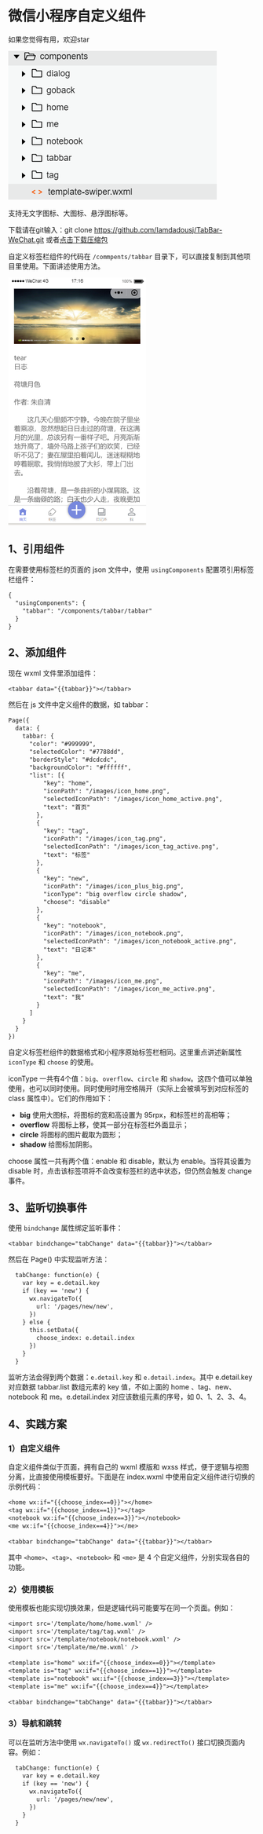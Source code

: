 # 微信小程序自定义组件 

如果您觉得有用，欢迎star

  ![images](https://github.com/Iamdadousj/TabBar-WeChat/blob/master/images/TIM%E5%9B%BE%E7%89%8720180820171543.png)

支持无文字图标、大图标、悬浮图标等。

 

下载请在git输入：git clone  https://github.com/Iamdadousj/TabBar-WeChat.git  或者[点击下载压缩包](https://github.com/Iamdadousj/TabBar-WeChat.git)

自定义标签栏组件的代码在 `/commpents/tabbar` 目录下，可以直接复制到其他项目里使用。下面讲述使用方法。

![images](https://github.com/Iamdadousj/TabBar-WeChat/blob/master/images/TIM%E5%9B%BE%E7%89%8720180820171630.png?raw=true)

## 1、引用组件

在需要使用标签栏的页面的 json 文件中，使用 `usingComponents` 配置项引用标签栏组件：
```
{
  "usingComponents": {
    "tabbar": "/components/tabbar/tabbar"
  }
}
```
## 2、添加组件

现在 wxml 文件里添加组件：
```
<tabbar data="{{tabbar}}"></tabbar>
```
然后在 js 文件中定义组件的数据，如 tabbar：
```
Page({
  data: {
    tabbar: {
      "color": "#999999",
      "selectedColor": "#7788dd",
      "borderStyle": "#dcdcdc",
      "backgroundColor": "#ffffff",
      "list": [{
          "key": "home",
          "iconPath": "/images/icon_home.png",
          "selectedIconPath": "/images/icon_home_active.png",
          "text": "首页"
        },
        {
          "key": "tag",
          "iconPath": "/images/icon_tag.png",
          "selectedIconPath": "/images/icon_tag_active.png",
          "text": "标签"
        },
        {
          "key": "new",
          "iconPath": "/images/icon_plus_big.png",
          "iconType": "big overflow circle shadow",
          "choose": "disable"
        },
        {
          "key": "notebook",
          "iconPath": "/images/icon_notebook.png",
          "selectedIconPath": "/images/icon_notebook_active.png",
          "text": "日记本"
        },
        {
          "key": "me",
          "iconPath": "/images/icon_me.png",
          "selectedIconPath": "/images/icon_me_active.png",
          "text": "我"
        }
      ]
    }
  }
})
```
自定义标签栏组件的数据格式和小程序原始标签栏相同。这里重点讲述新属性 `iconType` 和 `choose` 的使用。

iconType 一共有4个值：`big`、`overflow`、`circle` 和 `shadow`。这四个值可以单独使用，也可以同时使用。同时使用时用空格隔开（实际上会被填写到对应标签的 class 属性中）。它们的作用如下：


- **big** 使用大图标，将图标的宽和高设置为 95rpx，和标签栏的高相等；
- **overflow** 将图标上移，使其一部分在标签栏外面显示；
- **circle** 将图标的图片截取为圆形；
- **shadow** 给图标加阴影。

choose 属性一共有两个值：enable 和 disable，默认为 enable。当将其设置为 disable 时，点击该标签项将不会改变标签栏的选中状态，但仍然会触发 change 事件。

## 3、监听切换事件

使用 `bindchange` 属性绑定监听事件：
```
<tabbar bindchange="tabChange" data="{{tabbar}}"></tabbar>
```
然后在 Page() 中实现监听方法：
```
  tabChange: function(e) {
    var key = e.detail.key
    if (key == 'new') {
      wx.navigateTo({
        url: '/pages/new/new',
      })
    } else {
      this.setData({
        choose_index: e.detail.index
      })
    }
  }
```
监听方法会得到两个数据：`e.detail.key` 和 `e.detail.index`。其中 e.detail.key 对应数据  tabbar.list 数组元素的 key 值，不如上面的 home 、tag、new、notebook 和 me。e.detail.index 对应该数组元素的序号，如 0、1、2、3、4。 

## 4、实践方案

### 1）自定义组件

自定义组件类似于页面，拥有自己的 wxml 模版和 wxss 样式，便于逻辑与视图分离，比直接使用模板要好。下面是在 index.wxml 中使用自定义组件进行切换的示例代码：
```
<home wx:if="{{choose_index==0}}"></home>
<tag wx:if="{{choose_index==1}}"></tag>
<notebook wx:if="{{choose_index==3}}"></notebook>
<me wx:if="{{choose_index==4}}"></me>

<tabbar bindchange="tabChange" data="{{tabbar}}"></tabbar>
```
其中 `<home>`、`<tag>`、`<notebook>` 和 `<me>` 是 4 个自定义组件，分别实现各自的功能。

### 2）使用模板

使用模板也能实现切换效果，但是逻辑代码可能要写在同一个页面。例如：
```
<import src='/template/home/home.wxml' />
<import src='/template/tag/tag.wxml' />
<import src='/template/notebook/notebook.wxml' />
<import src='/template/me/me.wxml' />

<template is="home" wx:if="{{choose_index==0}}"></template>
<template is="tag" wx:if="{{choose_index==1}}"></template>
<template is="notebook" wx:if="{{choose_index==3}}"></template>
<template is="me" wx:if="{{choose_index==4}}"></template>

<tabbar bindchange="tabChange" data="{{tabbar}}"></tabbar>
```

### 3）导航和跳转

可以在监听方法中使用 `wx.navigateTo()` 或 `wx.redirectTo()` 接口切换页面内容。例如：
```
  tabChange: function(e) {
    var key = e.detail.key
    if (key == 'new') {
      wx.navigateTo({
        url: '/pages/new/new',
      })
    }
  }
```
